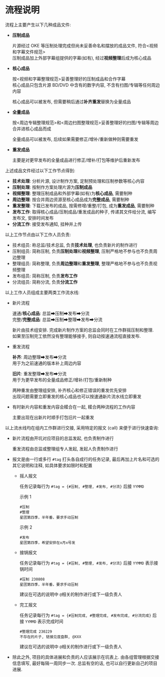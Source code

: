 # 流程说明

流程上主要产生以下几种成品文件:

* **压制成品**

  片源经过 OKE 等压制处理完成但尚未妥善命名和摆放的成品文件, 符合<视频和字幕文件规范>  
  压制成品加上外部字幕组提供的字幕(如有), 经过**视频整理**后成为核心成品
* **核心成品**

  按<视频和字幕整理规范>妥善整理好的压制成品和合作字幕  
  核心成品只包含片源 BD/DVD 中含有的数字内容, 不含有扫图/专辑等任何周边内容

  核心成品可以被发布, 但需要稍后通过**补齐重发**替换为全量成品
* **全量成品**

  按<周边专辑整理规范>和<周边扫图整理规范>妥善整理好的扫图/专辑等周边合并进核心成品而成

  全量成品可以被发布, 后续如果需要修正/增补/重新做种则需要重发
* **重发成品**

  主要是对更早发布的全量成品进行修正/增补/打包等维护后重新发布

上述成品文件经过以下工作节点得到:

* **技术处理**: 分析片源, 设计制作方案, 定制预处理和压制参数等核心内容
* **压制处理**: 按制作方案处理片源为**压制成品**
* **视频整理**: 整理压制成品和外部字幕(如有)为**核心成品**, 需要制种
* **周边整理**: 按合并周边资源至核心成品成为**完整成品**, 需要制种
* **重发整理**: 下载已发布的成品, 按需修增/重整/打包, 成为**重发成品**, 需要制种
* **发布工作**: 取得核心成品/压制成品/重发成品的种子, 传递其文件给分流, 编写发布文, 安排时间发布
* **分流工作**: 接受发布通知, 挂种并上传

以上工作节点由以下工作人员负责:

* 技术组员: 称总监/技术总监, 负责**技术处理**, 也负责新片的制作进行
* 压制组员: 简称压制, 负责**压制处理**和**视频整理**, 压制严格地不参与也不负责周边整理
* 整理组员: 简称整理, 负责**周边整理**和**重发整理**, 整理严格地不参与也不负责视频整理
* 发布组员: 简称压制, 负责**发布工作**
* 分流组员: 简称分流, 负责**分流工作**

以上工作人员组成主要两类工作流水线:

* 新片流程

  速通/**核心成品**: 总监➡压制➡发布➡分流  
  完整/**完整成品**: 总监➡压制➡整理➡发布➡分流

  新片由技术组安排. 完成新片制作方案的总监会同时在工作群摇压制和整理.  
  如果至压制完工依然没有整理能够接手, 则自动按速通流程直接发布.
* 重发流程

  **补齐**: 周边整理➡发布➡分流  
  用于为之前速通的版本补上周边内容

  **旧片**: 重发整理➡发布➡分流  
  用于为更早发布的全量成品修正/增补/打包/重新制种

  两种重发由整理组安排, 补齐核心和修正错误的重发优先安排  
  出现问题需要立即重发的核心成品也可以按速通新片流水线立即重发  
* 有时新片内容和重发内容会糅合在一起, 糅合两种流程的工作内容

  主要出现在出新片时顺手打包旧片一起重发

以上流水线均在组内工作群进行交接, 采用特定的报文 (call) 来便于进行快速查询:

* 新片流程由开坑对应项目的总监发起, 也负责制作进行

  重发流程由总监或整理组专人发起, 发起人负责制作进行
* 报文是由一行或多行 `#tag`​​ 打头各自成行的任务记录, 最后再加上片名和可选的其它说明和注释, 如具体要求如限时和配置

  * 摇人报文

    任务记录每行为 `#tag = {#压制, #整理, #发布, #分流}`​​ 后接 `YYMMD`​​

    示例 1

    ```text
    #压制
    #整理
    星团第四季，半年番，要求手动压制
    ```

    示例 2

    ```text
    #发布
    星团第四季，希望安排在x月x号发
    ```

  * 接锅报文

    任务记录每行为 `#tag = {#压制, #整理, #发布, #分流}`​​ 后接 `YYMMD`​​ 表示接锅时间

    ```text
    #压制 230808
    星团第四季，半年番，要求手动压制
    ```

    建议在可选的说明中 `@`​​ 相关的制作进行或下一级负责人
  * 完工报文

    任务记录每行为 `#tag = {#压制完成, #整理完成, #发布完成, #分流完成}`​​ 后接 `YYMMD`​​ 表示完成时间

    ```text
    #整理完成 230229
    不存在的片子, 链接见度盘群, @XXX
    ```

    建议在可选的说明中 `@`​​ 相关的制作进行或下一级负责人
* 除此之外, 项目的具体进展和负责的人应该展示在坑表上. 由各组管理根据交接信息填写, 最好每隔一周同步一次. 总监有空的话, 也可以自行更新自己的项目进展.

‍
